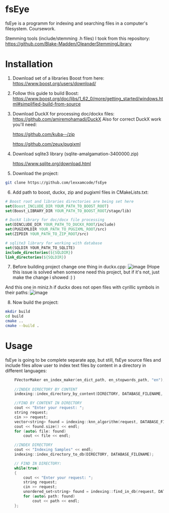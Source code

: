 # fsEye
fsEye is a programm for indexing and searching files in a computer's filesystem.
Coursework.

Stemming tools (include/stemming .h files) I took from this repository: https://github.com/Blake-Madden/OleanderStemmingLibrary

# Installation
1. Download set of a libraries Boost from here: https://www.boost.org/users/download/

2. Follow this guide to build Boost: https://www.boost.org/doc/libs/1_62_0/more/getting_started/windows.html#simplified-build-from-source

3. Download DuckX for processing doc/dockx files: https://github.com/amiremohamadi/DuckX
   Also for correct DuckX work you'll need: 
   
   https://github.com/kuba--/zip
   
   https://github.com/zeux/pugixml
   
4. Download sqlite3 library (sqlite-amalgamation-3400000.zip)

   https://www.sqlite.org/download.html
   
5. Download the project:
```bash
git clone https://github.com/lexxamcode/fsEye
```
6. Add path to boost, duckx, zip and pugixml files in CMakeLists.txt:
```cmake
# Boost root and libraries directories are being set here
set(Boost_INCLUDE_DIR YOUR_PATH_TO_BOOST_ROOT)
set(Boost_LIBRARY_DIR YOUR_PATH_TO_BOOST_ROOT/stage/lib)

# DuckX library for doc/docx file processing
set(DINCLUDE_DIR YOUR_PATH_TO_DUCKX_ROOT/include)
set(PUGIXMLDIR YOUR_PATH_TO_PUGIXML_ROOT/src)
set(ZIPDIR YOUR_PATH_TO_ZIP_ROOT/src)

# sqlite3 library for working with database
set(SQLDIR YOUR_PATH_TO_SQLITE)
include_directories(${SQLDIR})
link_directories(${SQLDIR})
```

7. Before building project change one thing in duckx.cpp:
![image](https://user-images.githubusercontent.com/82732974/203646559-395e7f61-18b5-46f7-8c23-d4b7c7d4e8a0.png)
(Hope this issue is solved when someone need this project, but if it's not, just make the change i showed :) )

And this one in miniz.h if duckx does not open files with cyrillic symbols in their paths:
![image](https://user-images.githubusercontent.com/82732974/204142792-77feb10a-f604-4441-a786-ad9629e77723.png)


8. Now build the project:
```bash
mkdir build
cd build
cmake ..
cmake --build .
```
# Usage
fsEye is going to be complete separate app, but still, fsEye source files and include files allow user to index text files by content in a directory in different languages:
```cpp
    FVectorMaker en_index_maker(en_dict_path, en_stopwords_path, "en");//Class that processes text and making the feature vector of given language of it
    
    //INDEX DIRECTORY BY CONTENT
    indexing::index_directory_by_content(DIRECTORY, DATABASE_FILENAME, en_index_maker);

    //FIND BY CONTENT IN DIRECTORY
    cout << "Enter your request: ";
    string request;
    cin >> request;
    vector<string> found = indexing::knn_algorithm(request, DATABASE_FILENAME, en_index_maker, k);
    cout << found.size() << endl;
    for (auto& file: found)
        cout << file << endl;

    //INDEX DIRECTORY
    cout << "Indexing Samples" << endl;
    indexing::index_directory_to_db(DIRECTORY, DATABASE_FILENAME);

    // FIND IN DIRECTORY:
    while(true)
    {
        cout << "Enter your request: ";
        string request;
        cin >> request;
        unordered_set<string> found = indexing::find_in_db(request, DATABASE_FILENAME);
        for (auto& path: found)
            cout << path << endl;
    };
```
